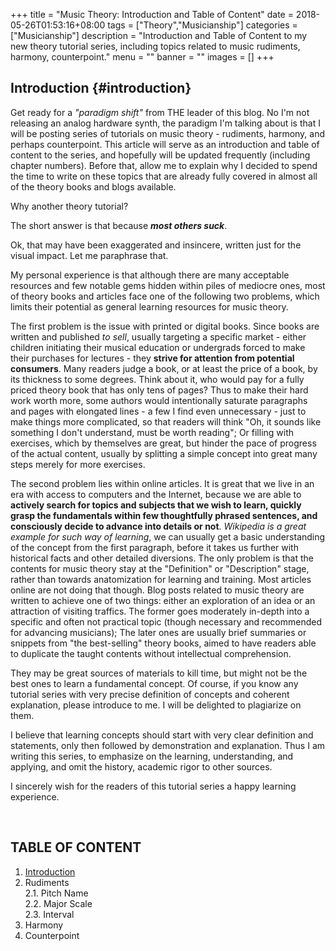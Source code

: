 +++
title = "Music Theory: Introduction and Table of Content"
date = 2018-05-26T01:53:16+08:00
tags = ["Theory","Musicianship"]
categories = ["Musicianship"]
description = "Introduction and Table of Content to my new theory tutorial series, including topics related to music rudiments, harmony, counterpoint."
menu = ""
banner = ""
images = []
+++

## Introduction {#introduction}
Get ready for a *"paradigm shift"* from THE leader of this blog. No I'm not releasing an analog hardware synth, the paradigm I'm talking about is that I will be posting series of tutorials on music theory - rudiments, harmony, and perhaps counterpoint. This article will serve as an introduction and table of content to the series, and hopefully will be updated frequently (including chapter numbers). Before that, allow me to explain why I decided to spend the time to write on these topics that are already fully covered in almost all of the theory books and blogs available.

Why another theory tutorial?

The short answer is that because ***most others suck***.

Ok, that may have been exaggerated and insincere, written just for the visual impact. Let me paraphrase that.

My personal experience is that although there are many acceptable resources and few notable gems hidden within piles of mediocre ones, most of theory books and articles face one of the following two problems, which limits their potential as general learning resources for music theory.

The first problem is the issue with printed or digital books. Since books are written and published *to sell*, usually targeting a specific market - either children initiating their musical education or undergrads forced to make their purchases for lectures - they **strive for attention from potential consumers**. Many readers judge a book, or at least the price of a book, by its thickness to some degrees. Think about it, who would pay for a fully priced theory book that has only tens of pages? Thus to make their hard work worth more, some authors would intentionally saturate paragraphs and pages with elongated lines - a few I find even unnecessary - just to make things more complicated, so that readers will think "Oh, it sounds like something I don't understand, must be worth reading"; Or filling with exercises, which by themselves are great, but hinder the pace of progress of the actual content, usually by splitting a simple concept into great many steps merely for more exercises.

The second problem lies within online articles. It is great that we live in an era with access to computers and the Internet, because we are able to **actively search for topics and subjects that we wish to learn, quickly grasp the fundamentals within few thoughtfully phrased sentences, and consciously decide to advance into details or not**. *Wikipedia is a great example for such way of learning*, we can usually get a basic understanding of the concept from the first paragraph, before it takes us further with historical facts and other detailed diversions. The only problem is that the contents for music theory stay at the "Definition" or "Description" stage, rather than towards anatomization for learning and training. Most articles online are not doing that though. Blog posts related to music theory are written to achieve one of two things: either an exploration of an idea or an attraction of visiting traffics. The former goes moderately in-depth into a specific and often not practical topic (though necessary and recommended for advancing musicians); The later ones are usually brief summaries or snippets from "the best-selling" theory books, aimed to have readers able to duplicate the taught contents without intellectual comprehension.

They may be great sources of materials to kill time, but might not be the best ones to learn a fundamental concept. Of course, if you know any tutorial series with very precise definition of concepts and coherent explanation, please introduce to me. I will be delighted to plagiarize on them.

I believe that learning concepts should start with very clear definition and statements, only then followed by demonstration and explanation. Thus I am writing this series, to emphasize on the learning, understanding, and applying, and omit the history, academic rigor to other sources.

I sincerely wish for the readers of this tutorial series a happy learning experience.

<br>

## TABLE OF CONTENT

1. [Introduction](#introduction)  
2. Rudiments  
2.1. Pitch Name  
2.2. Major Scale  
2.3. Interval  
3. Harmony  
4. Counterpoint
